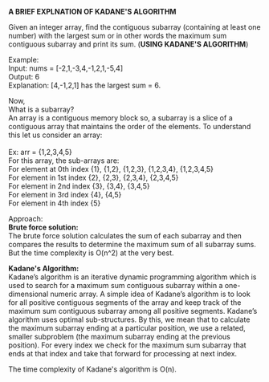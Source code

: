 **A BRIEF EXPLNATION OF KADANE'S ALGORITHM**

Given an integer array, find the contiguous subarray (containing at least one number) with the largest sum or in other words the maximum sum contiguous subarray and print its sum. (**USING KADANE'S ALGORITHM**)

Example:<br>
Input: nums = [-2,1,-3,4,-1,2,1,-5,4]<br>
Output: 6<br>
Explanation: [4,-1,2,1] has the largest sum = 6.<br>

Now,<br>
What is a subarray?<br>
An array is a contiguous memory block so, a subarray is a slice of a contiguous array that maintains the order of the elements. 
To understand this let us consider an array:<br>
<br>
Ex: arr = {1,2,3,4,5}<br>
For this array, the sub-arrays are:<br>
For element at 0th index	{1}, {1,2}, {1,2,3}, {1,2,3,4}, {1,2,3,4,5}<br>
For element in 1st index	{2}, {2,3}, {2,3,4}, {2,3,4,5}<br>
For element in 2nd index	{3}, {3,4}, {3,4,5}<br>
For element in 3rd index	{4}, {4,5}<br>
For element in 4th index	{5}<br>


Approach:<br>
**Brute force solution:**<br>
The brute force solution calculates the sum of each subarray and then compares the results to determine the maximum sum of all subarray sums. But the time complexity is O(n^2) at the very best.<br>

**Kadane's Algorithm:**<br>
Kadane’s algorithm is an iterative dynamic programming algorithm which is used to search for a maximum sum contiguous subarray within a one-dimensional numeric array. A simple idea of Kadane’s algorithm is to look for all positive contiguous segments of the array and keep track of the maximum sum contiguous subarray among all positive segments. Kadane’s algorithm uses optimal sub-structures. By this, we mean that to calculate the maximum subarray ending at a particular position, we use a related, smaller subproblem (the maximum subarray ending at the previous position). For every index we check for the maximum sum subarray that ends at that index and take that forward for processing at next index.<br>

The time complexity of Kadane's algorithm is O(n).



